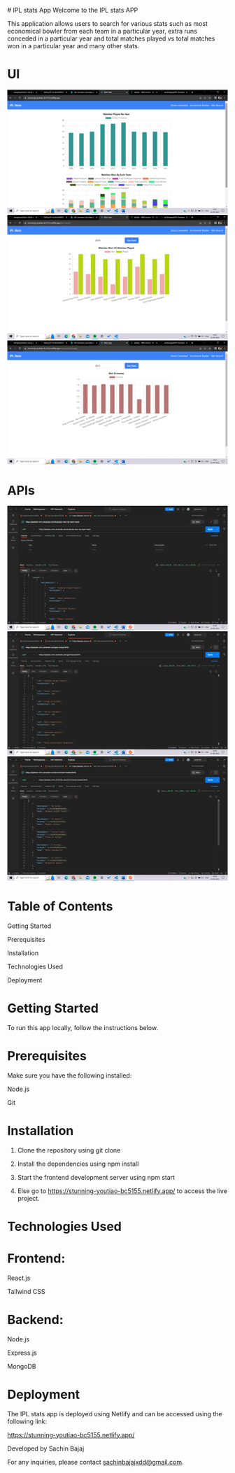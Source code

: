  
 ﻿# IPL stats App
Welcome to the IPL stats APP

This application allows users to search for various stats such as most economical bowler from each team in a particular year, extra runs conceded in a particular year and total matches played vs total matches won in a particular year and many other stats.


# UI
![Home page](/homepg.png)
![Matches won vs Matches played](/mwmp.png)
![Best Economy](/be.png)

# APIs
![Matches won by each team](/api1.png)
![Extra runs](/api2.png)
![Economical bowler](/api3.png)

# Table of Contents

Getting Started

Prerequisites

Installation

Technologies Used

Deployment

# Getting Started

To run this app locally, follow the instructions below.

# Prerequisites
Make sure you have the following installed:

Node.js

Git

# Installation

1. Clone the repository using git clone

2. Install the dependencies using npm install
   
3. Start the frontend development server using npm start
   
4. Else go to https://stunning-youtiao-bc5155.netlify.app/ to access the live project.


# Technologies Used

# Frontend:

React.js

Tailwind CSS

# Backend:

Node.js

Express.js

MongoDB


# Deployment

The IPL stats app is deployed using Netlify and can be accessed using the following link:   

https://stunning-youtiao-bc5155.netlify.app/

Developed by Sachin Bajaj

For any inquiries, please contact sachinbajajxdd@gmail.com.










